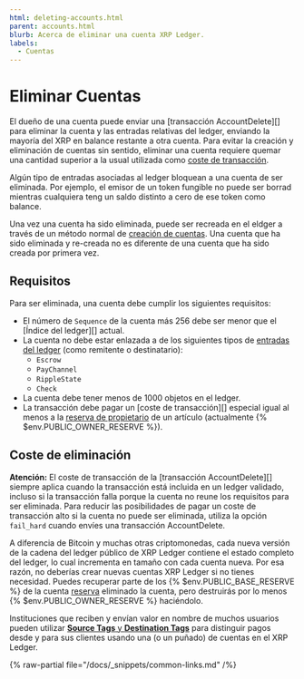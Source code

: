 ```yaml
---
html: deleting-accounts.html
parent: accounts.html
blurb: Acerca de eliminar una cuenta XRP Ledger.
labels:
  - Cuentas
---
```

# Eliminar Cuentas

El dueño de una cuenta puede enviar una [transacción AccountDelete][] para eliminar la cuenta y las entradas relativas del ledger, enviando la mayoría del XRP en balance restante a otra cuenta. Para evitar la creación y eliminación de cuentas sin sentido, eliminar una cuenta requiere quemar una cantidad superior a la usual utilizada como [coste de transacción](../transactions/transaction-cost.md).

Algún tipo de entradas asociadas al ledger bloquean a una cuenta de ser eliminada. Por ejemplo, el emisor de un token fungible no puede ser borrad mientras cualquiera teng un saldo distinto a cero de ese token como balance.

Una vez una cuenta ha sido eliminada, puede ser recreada en el eldger a través de un método normal de [creación de cuentas](index.md#creating-accounts). Una cuenta que ha sido eliminada y re-creada no es diferente de una cuenta que ha sido creada por primera vez.

## Requisitos

Para ser eliminada, una cuenta debe cumplir los siguientes requisitos:

- El número de `Sequence` de la cuenta más 256 debe ser menor que el [Índice del ledger][] actual.
- La cuenta no debe estar enlazada a de los siguientes tipos de [entradas del ledger](../../references/protocol/ledger-data/ledger-entry-types/index.md) (como remitente o destinatario):
    - `Escrow`
    - `PayChannel`
    - `RippleState`
    - `Check`
- La cuenta debe tener menos de 1000 objetos en el ledger.
- La transacción debe pagar un [coste de transacción][] especial igual al menos a la [reserva de propietario](reserves.md) de un artículo (actualmente {% $env.PUBLIC_OWNER_RESERVE %}).

## Coste de eliminación

**Atención:** El coste de transacción de la [transacción AccountDelete][] siempre aplica cuando la transacción está incluida en un ledger validado, incluso si la transacción falla porque la cuenta no reune los requisitos para ser eliminada. Para reducir las posibilidades de pagar un coste de transacción alto si la cuenta no puede ser eliminada, utiliza la opción `fail_hard` cuando envíes una transacción AccountDelete.

A diferencia de Bitcoin y muchas otras criptomonedas, cada nueva versión de la cadena del ledger público de XRP Ledger contiene el estado completo del ledger, lo cual incrementa en tamaño con cada cuenta nueva. Por esa razón, no deberías crear nuevas cuentas XRP Ledger si no tienes necesidad. Puedes recuperar parte de los {% $env.PUBLIC_BASE_RESERVE %} de la cuenta [reserva](reserves.md) eliminado la cuenta, pero destruirás por lo menos {% $env.PUBLIC_OWNER_RESERVE %} haciéndolo.

Instituciones que reciben y envían valor en nombre de muchos usuarios pueden utilizar [**Source Tags** y **Destination Tags**](../transactions/source-and-destination-tags.md) para distinguir pagos desde y para sus clientes usando una (o un puñado) de cuentas en el XRP Ledger.

<!--{# common link defs #}-->
{% raw-partial file="/docs/_snippets/common-links.md" /%}
